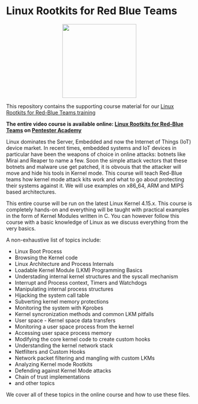 # Linux Rootkits for Red Blue Teams

<p align="center">
  <img width="200" src="https://s3.amazonaws.com/videos.pentesteracademy.com/videos/badges/low/rootkits.png">
</p>

This repository contains the supporting course material for our [Linux Rootkits for Red-Blue Teams training][1]

**The entire video course is available online:  [Linux Rootkits for Red-Blue Teams][1] on  [Pentester Academy][2]**

Linux dominates the Server, Embedded and now the Internet of Things (IoT) device market. In recent times, embedded systems and IoT devices in particular have been the weapons of choice in online attacks: botnets like Mirai and Reaper to name a few. Soon the simple attack vectors that these botnets and malware use get patched, it is obvouis that the attacker will move and hide his tools in Kernel mode. This course will teach Red-Blue teams how kernel mode attack kits work and what to go about protecting their systems against it. We will use examples on x86_64, ARM and MIPS based architectures.

This entire course will be run on the latest Linux Kernel 4.15.x. This course is completely hands-on and everything will be taught with practical examples in the form of Kernel Modules written in C. You can however follow this course with a basic knowledge of Linux as we discuss everything from the very basics.

A non-exhaustive list of topics include:

* Linux Boot Process
* Browsing the Kernel code
* Linux Architecture and Process Internals
* Loadable Kernel Module (LKM) Programming Basics
* Understading internal kernel structures and the syscall mechanism
* Interrupt and Process context, Timers and Watchdogs
* Manipulating internal process structures
* Hijacking the system call table
* Subverting kernel memory protections
* Monitoring the system with Kprobes
* Kernel syncronization methods and common LKM pitfalls
* User space - Kernel space data transfers
* Monitoring a user space process from the kernel
* Accessing user space process memory
* Modifying the core kernel code to create custom hooks
* Understanding the kernel network stack
* Netfilters and Custom Hooks
* Network packet filtering and mangling with custom LKMs
* Analyzing Kernel mode Rootkits
* Defending against Kernel Mode attacks
* Chain of trust implementations
* and other topics


We cover all of these topics in the online course and how to use these files. 

[1]: http://www.pentesteracademy.com/course?id=38
[2]: http://www.PentesterAcademy.com/topics
